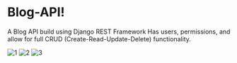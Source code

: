 # Blog-API!
A Blog API build using  Django REST Framework Has
users, permissions, and allow for full CRUD (Create-Read-Update-Delete) functionality.

![1](https://user-images.githubusercontent.com/67208794/179403591-05bd226c-1cd4-4dc9-85c9-2c286e78c48b.png)
![2](https://user-images.githubusercontent.com/67208794/179403592-ac8e3910-eea8-4d8f-b643-5c94c6a1a125.png)
![3](https://user-images.githubusercontent.com/67208794/179403594-905ab851-2e40-44e1-ab70-41c522a96e02.png)
